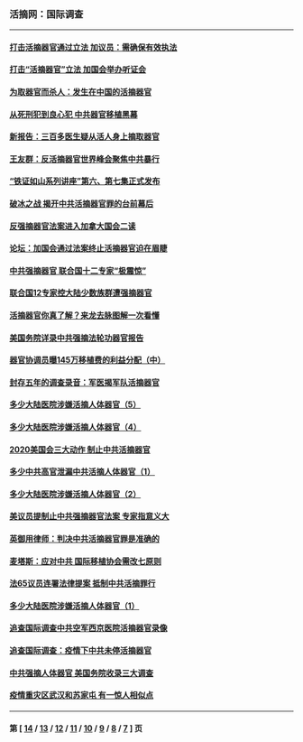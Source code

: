 ### 活摘网：国际调查
---
#### [打击活摘器官通过立法 加议员：需确保有效执法](../../pages/nf5947/n13886356.md?01220430) 
#### [打击“活摘器官”立法 加国会举办听证会](../../pages/nf5947/n13869362.md?01220430) 
#### [为取器官而杀人：发生在中国的活摘器官](../../pages/nf5947/n13794731.md?01220430) 
#### [从死刑犯到良心犯 中共器官移植黑幕](../../pages/nf5947/n13764669.md?01220430) 
#### [新报告：三百多医生疑从活人身上摘取器官](../../pages/nf5947/n13703044.md?01220430) 
#### [王友群：反活摘器官世界峰会聚焦中共暴行](../../pages/nf5947/n13250738.md?01220430) 
#### [“铁证如山系列讲座”第六、第七集正式发布](../../pages/nf5947/n13106287.md?01220430) 
#### [破冰之战 揭开中共活摘器官罪的台前幕后](../../pages/nf5947/n13082457.md?01220430) 
#### [反强摘器官法案进入加拿大国会二读](../../pages/nf5947/n13033450.md?01220430) 
#### [论坛：加国会通过法案终止活摘器官迫在眉睫](../../pages/nf5947/n13029839.md?01220430) 
#### [中共强摘器官 联合国十二专家“极震惊”](../../pages/nf5947/n13024313.md?01220430) 
#### [联合国12专家控大陆少数族群遭强摘器官](../../pages/nf5947/n13023877.md?01220430) 
#### [活摘器官你真了解？来龙去脉图解一次看懂](../../pages/nf5947/n13013820.md?01220430) 
#### [美国务院详录中共强摘法轮功器官报告](../../pages/nf5947/n12944519.md?01220430) 
#### [器官协调员曝145万移植费的利益分配（中）](../../pages/nf5947/n12894547.md?01220430) 
#### [封存五年的调查录音：军医揭军队活摘器官](../../pages/nf5947/n12798692.md?01220430) 
#### [多少大陆医院涉嫌活摘人体器官（5）](../../pages/nf5947/n12768383.md?01220430) 
#### [多少大陆医院涉嫌活摘人体器官（4）](../../pages/nf5947/n12664434.md?01220430) 
#### [2020美国会三大动作 制止中共活摘器官](../../pages/nf5947/n12682004.md?01220430) 
#### [多少中共高官泄漏中共活摘人体器官（1）](../../pages/nf5947/n12671234.md?01220430) 
#### [多少大陆医院涉嫌活摘人体器官（2）](../../pages/nf5947/n12655589.md?01220430) 
#### [美议员提制止中共强摘器官法案 专家指意义大](../../pages/nf5947/n12630561.md?01220430) 
#### [英御用律师：判决中共活摘器官罪是准确的](../../pages/nf5947/n12580740.md?01220430) 
#### [麦塔斯：应对中共 国际移植协会需改七原则](../../pages/nf5947/n12514711.md?01220430) 
#### [法65议员连署法律提案 抵制中共活摘罪行](../../pages/nf5947/n12437047.md?01220430) 
#### [多少大陆医院涉嫌活摘人体器官（1）](../../pages/nf5947/n12414284.md?01220430) 
#### [追查国际调查中共空军西京医院活摘器官录像](../../pages/nf5947/n12348837.md?01220430) 
#### [追查国际调查：疫情下中共未停活摘器官](../../pages/nf5947/n12273415.md?01220430) 
#### [中共强摘人体器官 美国务院收录三大调查](../../pages/nf5947/n12181488.md?01220430) 
#### [疫情重灾区武汉和苏家屯 有一惊人相似点](../../pages/nf5947/n12150824.md?01220430) 

---
#### 第 [ [14](./14.md?01220430) / [13](./13.md?01220430) / [12](./12.md?01220430) / [11](./11.md?01220430) / [10](./10.md?01220430) / [9](./9.md?01220430) / [8](./8.md?01220430) / [7](./7.md?01220430) ] 页
